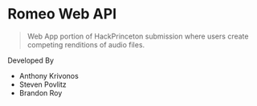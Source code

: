 # Romeo Web API #

> Web App portion of HackPrinceton submission where users create competing renditions of audio files. 

Developed By

* Anthony Krivonos
* Steven Povlitz
* Brandon Roy


